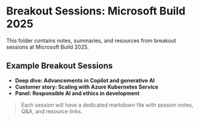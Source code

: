# Breakout Sessions: Microsoft Build 2025

This folder contains notes, summaries, and resources from breakout sessions at Microsoft Build 2025.

## Example Breakout Sessions

- **Deep dive: Advancements in Copilot and generative AI**
- **Customer story: Scaling with Azure Kubernetes Service**
- **Panel: Responsible AI and ethics in development**

> Each session will have a dedicated markdown file with session notes, Q&A, and resource links.
